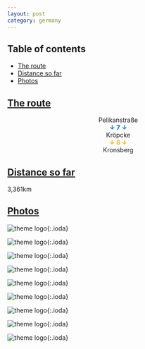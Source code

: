 ```yaml
---
layout: post
category: germany
---
```



## Table of contents
- [The route](#the-route)
- [Distance so far](#distance-so-far)
- [Photos](#photos)


## [The route](#the-route)

<center> Pelikanstraße </center>

<center> <span style="color:#0072bc "> <b> ↓ 7 ↓ </b> </span> </center>

<center> Kröpcke </center>

<center> <span style="color:#faaf18 "> <b> ↓ 6 ↓ </b> </span> </center>

<center> Kronsberg </center>

## [Distance so far](#distance-so-far)

3,361km

## [Photos](#photos)

![theme logo](pictures/351-min.JPG){:.ioda}

![theme logo](pictures/352-min.JPG){:.ioda}

![theme logo](pictures/353-min.JPG){:.ioda}

![theme logo](pictures/354-min.JPG){:.ioda}

![theme logo](pictures/355-min.JPG){:.ioda}

![theme logo](pictures/356-min.JPG){:.ioda}

![theme logo](pictures/357-min.JPG){:.ioda}

![theme logo](pictures/358-min.JPG){:.ioda}

![theme logo](pictures/359-min.JPG){:.ioda}








